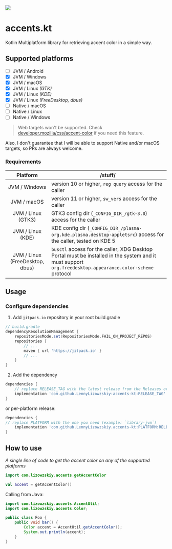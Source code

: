 [//]: # (<img src="https://github.com/LennyLizowzskiy/accents-kt/assets/46971551/b55dca62-cafa-45dc-a794-09675755948b" width="64" align="right" alt="logo"/>)
[![](https://jitpack.io/v/LennyLizowzskiy/accents-kt.svg)](https://jitpack.io/#LennyLizowzskiy/accents-kt)

# accents.kt
Kotlin Multiplatform library for retrieving accent color in a simple way.

## Supported platforms
- [ ] JVM / Android
- [x] JVM / Windows
- [x] JVM / macOS
- [x] JVM / Linux _(GTK)_
- [x] JVM / Linux _(KDE)_
- [x] JVM / Linux _(FreeDesktop, dbus)_
- [ ] Native / macOS
- [ ] Native / Linux
- [ ] Native / Windows

> Web targets won't be supported. Check [developer.mozilla/css/accent-color](https://developer.mozilla.org/en-US/docs/Web/CSS/accent-color) if you need this feature.

Also, I don't guarantee that I will be able to support Native and/or macOS targets, so PRs are always welcome.

### Requirements
|            Platform             | /stuff/                                                                                                                                                             |
|:-------------------------------:|---------------------------------------------------------------------------------------------------------------------------------------------------------------------|
|          JVM / Windows          | version 10 or higher, `reg query` access for the caller                                                                                                             |
|           JVM / macOS           | version 11 or higher, `sw_vers` access for the caller                                                                                                               |
|       JVM / Linux (GTK3)        | GTK3 config dir (`_CONFIG_DIR_/gtk-3.0`) access for the caller                                                                                                      |
|        JVM / Linux (KDE)        | KDE config dir (`_CONFIG_DIR_/plasma-org.kde.plasma.desktop-appletsrc`) access for the caller, tested on KDE 5                                                      |
| JVM / Linux (FreeDesktop, dbus) | `busctl` access for the caller, XDG Desktop Portal must be installed in the system and it must support `org.freedesktop.appearance.color-scheme` protocol |

## Usage
### Configure dependencies
1. Add `jitpack.io` repository in your root build.gradle
```groovy
// build.gradle
dependencyResolutionManagement {
    repositoriesMode.set(RepositoriesMode.FAIL_ON_PROJECT_REPOS)
    repositories {
        // ...
        maven { url 'https://jitpack.io' }
        // ...
    }
}
```
2. Add the dependency
```groovy
dependencies {
    // replace RELEASE_TAG with the latest release from the Releases or Tags page
    implementation 'com.github.LennyLizowzskiy:accents-kt:RELEASE_TAG' 
}
```

or per-platform release:
```groovy
dependencies {
// replace PLATFORM with the one you need (example: `library-jvm`)
    implementation 'com.github.LennyLizowzskiy.accents-kt:PLATFORM:RELEASE_TAG' 
}
```
## How to use
*A single line of code to get the accent color on any of the supported platforms*
```kotlin
import com.lizowzskiy.accents.getAccentColor

val accent = getAccentColor()
```

Calling from Java:
```java
import com.lizowzskiy.accents.AccentUtil;
import com.lizowzskiy.accents.Color;

public class Foo {
    public void bar() {
        Color accent = AccentUtil.getAccentColor();
        System.out.println(accent);
    }
}
```
